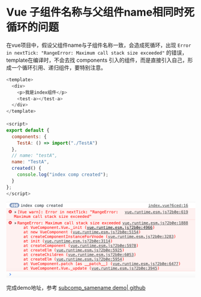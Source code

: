 
# Vue 子组件名称与父组件name相同时死循环的问题
在vue项目中，假设父组件name与子组件名称一致，会造成死循环，出现 `Error in nextTick: "RangeError: Maximum call stack size exceeded"` 的错误，template在编译时，不会去找 components 引入的组件，而是直接引入自己，形成一个循环引用、递归组件，要特别注意。
```js
<template>
  <div>
    <p>我是index组件</p>
    <test-a></test-a>
  </div>
</template>

<script>
export default {
  components: {
    TestA: () => import("./TestA")
  },
  // name: "testA",
  name: "TestA",
  created() {
    console.log("index comp created");
  }
};
</script>
```

![subcomp_samename.png](../../../images/blog/vue/subcomp_samename.png)

完成demo地址，参考 [subcomp_samename demo| github](https://github.com/zuoxiaobai/fedemo/tree/master/src/vuecli-demo/src/views/subcomp_samename)